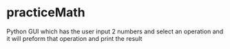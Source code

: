 # practiceMath
Python GUI which has the user input 2 numbers and select an operation and it will preform that operation and print the result
